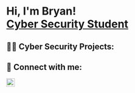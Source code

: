 <h1>Hi, I'm Bryan! <br/><a href="https://github.com/BryanRej">Cyber Security Student</a> <a href="https://www.linkedin.com/in/bryan-rejouis-0a4a8a208/"></a> </h1>

<h2>👨‍💻 Cyber Security Projects:</h2>

<h2> 🤳 Connect with me:</h2>


[<img align="left" alt="BryanRejouis | LinkedIn" width="22px" src="https://cdn.jsdelivr.net/npm/simple-icons@v3/icons/linkedin.svg" />][linkedin]




[linkedin]: www.linkedin.com/in/bryan-rejouis-0a4a8a208 

<!--
**BryanRej/BryanRej** is a ✨ _special_ ✨ repository because its `README.md` (this file) appears on your GitHub profile.

Here are some ideas to get you started:

- 🔭 I’m currently working on ...
- 🌱 I’m currently learning ...
- 👯 I’m looking to collaborate on ...
- 🤔 I’m looking for help with ...
- 💬 Ask me about ...
- 📫 How to reach me: ...
- 😄 Pronouns: ...
- ⚡ Fun fact: ...
-->
